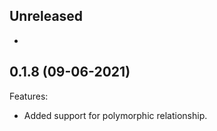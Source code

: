 ## Unreleased

-

## 0.1.8 (09-06-2021)

Features:

- Added support for polymorphic relationship.

<!-- ### [version (DD-MM-YYYY)](diff_link) -->
<!-- Breaking changes:-->
<!-- Features:-->
<!-- Fixes:-->
<!-- Misc:-->
